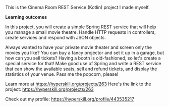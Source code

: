 This is the Cinema Room REST Service (Kotlin) project I made myself.

<b>Learning outcomes</b><br>
<p>In this project, you will create a simple Spring REST service that will help you manage a small movie theatre. Handle HTTP requests in controllers, create services and respond with JSON objects.

Always wanted to have your private movie theater and screen only the movies you like? You can buy a fancy projector and set it up in a garage, but how can you sell tickets? Having a booth is old-fashioned, so let's create a special service for that! Make good use of Spring and write a REST service that can show the available seats, sell and refund tickets, and display the statistics of your venue. Pass me the popcorn, please!


Learn more at https://hyperskill.org/projects/263
Here's the link to the project: https://hyperskill.org/projects/263

Check out my profile: https://hyperskill.org/profile/443535217

